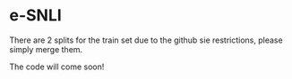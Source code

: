 # e-SNLI
There are 2 splits for the train set due to the github sie restrictions, please simply merge them.

The code will come soon!





